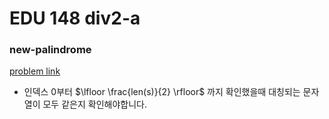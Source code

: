 
# EDU 148 div2-a
<h3> new-palindrome </h3>
<a href="https://codeforces.com/contest/1832/problem/A">problem link</a> <br>

- 인덱스 0부터 $\lfloor \frac{len(s)}{2} \rfloor$ 까지 확인했을때 대칭되는 문자열이 모두 같은지 확인해야합니다.
